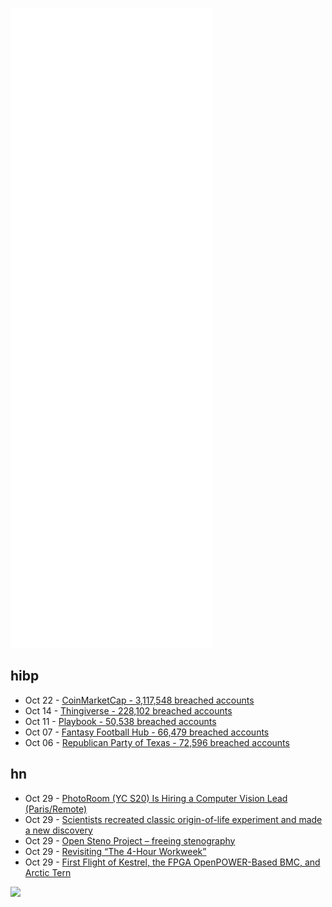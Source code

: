 ![Metrics](https://raw.githubusercontent.com/phixion/phixion/master/metrics.svg)

## hibp

<!--
for https://github.com/phixion/phixion/blob/main/.github/workflows/feeds.yml
-->
<!--START_SECTION:haveibeenpwnd-->
- Oct 22 - [CoinMarketCap - 3,117,548 breached accounts](https://haveibeenpwned.com/PwnedWebsites#CoinMarketCap)
- Oct 14 - [Thingiverse - 228,102 breached accounts](https://haveibeenpwned.com/PwnedWebsites#Thingiverse)
- Oct 11 - [Playbook - 50,538 breached accounts](https://haveibeenpwned.com/PwnedWebsites#Playbook)
- Oct 07 - [Fantasy Football Hub - 66,479 breached accounts](https://haveibeenpwned.com/PwnedWebsites#FantasyFootballHub)
- Oct 06 - [Republican Party of Texas - 72,596 breached accounts](https://haveibeenpwned.com/PwnedWebsites#RepublicanPartyOfTexas)
<!--END_SECTION:haveibeenpwnd-->

## hn

<!--
for https://github.com/phixion/phixion/blob/main/.github/workflows/feeds.yml
-->
<!--START_SECTION:hn-->
- Oct 29 - [PhotoRoom (YC S20) Is Hiring a Computer Vision Lead (Paris/Remote)](https://jobs.lever.co/photoroom/bdb26827-1c9b-404a-8c3a-d2abd744dc0a)
- Oct 29 - [Scientists recreated classic origin-of-life experiment and made a new discovery](https://arstechnica.com/science/2021/10/scientists-recreated-classic-origin-of-life-experiment-and-made-a-new-discovery/)
- Oct 29 - [Open Steno Project – freeing stenography](http://www.openstenoproject.org/)
- Oct 29 - [Revisiting “The 4-Hour Workweek”](https://www.newyorker.com/culture/office-space/revisiting-the-4-hour-workweek)
- Oct 29 - [First Flight of Kestrel, the FPGA OpenPOWER-Based BMC, and Arctic Tern](https://www.talospace.com/2021/10/first-flight-of-kestrel-fpga-openpower.html)
<!--END_SECTION:hn-->

<!--
for https://yhype.me
-->
![](https://hit.yhype.me/github/profile?user_id=13013670)
